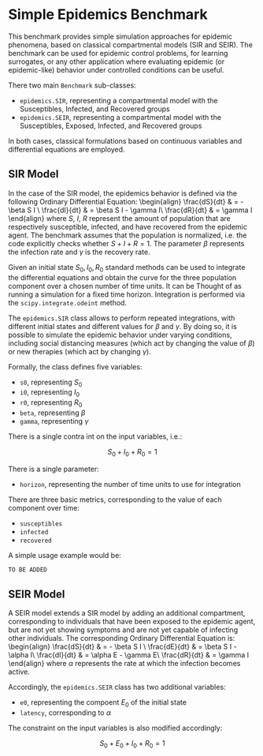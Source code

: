 # Simple Epidemics Benchmark

This benchmark provides simple simulation approaches for epidemic phenomena, based on classical compartmental models (SIR and SEIR).
The benchmark can be used for epidemic control problems, for learning surrogates, or any other application where evaluating epidemic (or epidemic-like) behavior under controlled conditions can be useful.

There two main `Benchmark` sub-classes:

* `epidemics.SIR`, representing a compartmental model with the Susceptibles, Infected, and Recovered groups
* `epidemics.SEIR`, representing a compartmental model with the Susceptibles, Exposed, Infected, and Recovered groups

In both cases, classical formulations based on continuous variables and differential equations are employed.

## SIR Model

In the case of the SIR model, the epidemics behavior is defined via the following Ordinary Differential Equation:
\begin{align}
\frac{dS}{dt} & = - \beta S I \\
\frac{dI}{dt} & = \beta S I - \gamma I\\
\frac{dR}{dt} & = \gamma I
\end{align}
where $S$, $I$, $R$ represent the amount of population that are respectively susceptible, infected, and have recovered from the epidemic agent.
The benchmark assumes that the population is normalized, i.e. the code explicitly checks whether $S + I + R = 1$.
The parameter $\beta$ represents the infection rate and $\gamma$ is the recovery rate.

Given an initial state $S_0, I_0, R_0$ standard methods can be used to integrate the differential equations and obtain the curve for the three population component over a chosen number of time units. It can be Thought of as running a simulation for a fixed time horizon. Integration is performed via the `scipy.integrate.odeint` method.

The `epidemics.SIR` class allows to perform repeated integrations, with different initial states and different values for $\beta$ and $\gamma$. By doing so, it is possible to simulate the epidemic behavior under varying conditions, including social distancing measures (which act by changing the value of $\beta$) or new therapies (which act by changing $\gamma$).

Formally, the class defines five variables:

* `s0`, representing $S_0$
* `i0`, representing $I_0$
* `r0`, representing $R_0$
* `beta`, representing $\beta$
* `gamma`, representing $\gamma$

There is a single contra int on the input variables, i.e.:

$$S_0 + I_0 + R_0 = 1$$

There is a single parameter:

* `horizon`, representing the number of time units to use for integration

There are three basic metrics, corresponding to the value of each component over time:

* `susceptibles`
* `infected`
* `recovered`

A simple usage example would be:

```python
TO BE ADDED
```

## SEIR Model

A SEIR model extends a SIR model by adding an additional compartment, corresponding to individuals that have been exposed to the epidemic agent, but are not yet showing symptoms and are not yet capable of infecting other individuals. The corresponding Ordinary Differential Equation is:
\begin{align}
\frac{dS}{dt} & = - \beta S I \\
\frac{dE}{dt} & = \beta S I - \alpha I\\
\frac{dI}{dt} & = \alpha E - \gamma E\\
\frac{dR}{dt} & = \gamma I
\end{align}
where $\alpha$ represents the rate at which the infection becomes active.

Accordingly, the `epidemics.SEIR` class has two additional variables:

* `e0`, representing the compoent $E_0$ of the initial state
* `latency`, corresponding to $\alpha$

The constraint on the input variables is also modified accordingly:

$$S_0 + E_0 + I_0 + R_0 = 1$$

